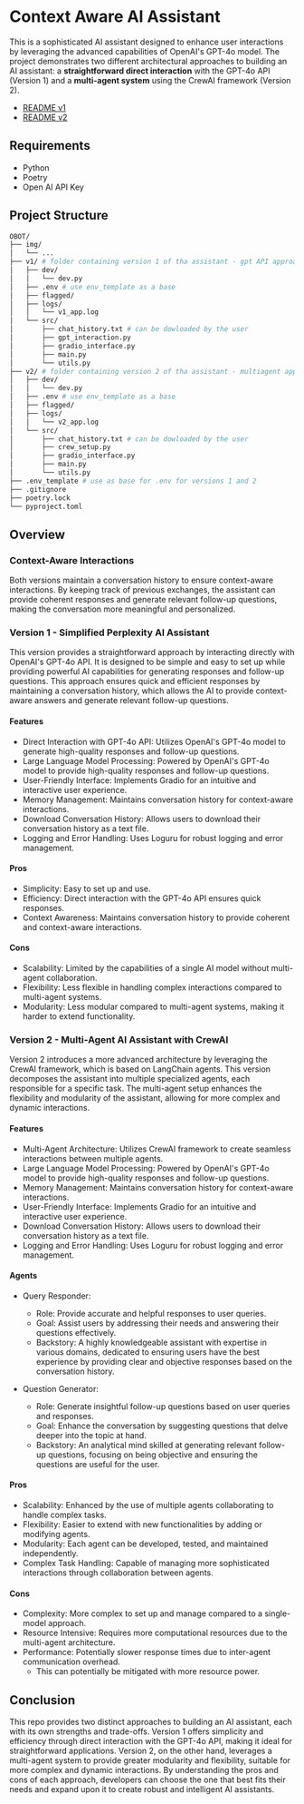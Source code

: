
# Context Aware AI Assistant
This is a sophisticated AI assistant designed to enhance user interactions by leveraging the advanced capabilities of OpenAI's GPT-4o model. The project demonstrates two different architectural approaches to building an AI assistant: a **straightforward direct interaction** with the GPT-4o API (Version 1) and a **multi-agent system** using the CrewAI framework (Version 2).
- [README v1](https://github.com/lemberck/obot/blob/master/v1/README.md)
- [README v2](https://github.com/lemberck/obot/blob/master/v2/README.md)

## Requirements
- Python
- Poetry
- Open AI API Key


## Project Structure
```bash
OBOT/
├── img/ 
│   └── ...
├── v1/ # folder containing version 1 of tha assistant - gpt API approach
│   ├── dev/
│   │   └── dev.py
│   ├── .env # use env_template as a base    
│   ├── flagged/ 
│   ├── logs/
│   │   └── v1_app.log
│   └── src/
│       ├── chat_history.txt # can be dowloaded by the user
│       ├── gpt_interaction.py
│       ├── gradio_interface.py
│       ├── main.py
│       └── utils.py
├── v2/ # folder containing version 2 of tha assistant - multiagent approach
│   ├── dev/
│   │   └── dev.py
│   ├── .env # use env_template as a base
│   ├── flagged/ 
│   ├── logs/
│   │   └── v2_app.log
│   └── src/
│       ├── chat_history.txt # can be dowloaded by the user
│       ├── crew_setup.py
│       ├── gradio_interface.py
│       ├── main.py
│       └── utils.py
├── .env_template # use as base for .env for versions 1 and 2
├── .gitignore
├── poetry.lock
└── pyproject.toml
```

## Overview

### Context-Aware Interactions
Both versions maintain a conversation history to ensure context-aware interactions. By keeping track of previous exchanges, the assistant can provide coherent responses and generate relevant follow-up questions, making the conversation more meaningful and personalized.

### Version 1 - Simplified Perplexity AI Assistant
This version provides a straightforward approach by interacting directly with OpenAI's GPT-4o API. It is designed to be simple and easy to set up while providing powerful AI capabilities for generating responses and follow-up questions. This approach ensures quick and efficient responses by maintaining a conversation history, which allows the AI to provide context-aware answers and generate relevant follow-up questions.

#### Features
- Direct Interaction with GPT-4o API: Utilizes OpenAI's GPT-4o model to generate high-quality responses and follow-up questions.
- Large Language Model Processing: Powered by OpenAI's GPT-4o model to provide high-quality responses and follow-up questions.
- User-Friendly Interface: Implements Gradio for an intuitive and interactive user experience.
- Memory Management: Maintains conversation history for context-aware interactions.
- Download Conversation History: Allows users to download their conversation history as a text file.
- Logging and Error Handling: Uses Loguru for robust logging and error management.

#### Pros
- Simplicity: Easy to set up and use.
- Efficiency: Direct interaction with the GPT-4o API ensures quick responses.
- Context Awareness: Maintains conversation history to provide coherent and context-aware interactions.
#### Cons
- Scalability: Limited by the capabilities of a single AI model without multi-agent collaboration.
- Flexibility: Less flexible in handling complex interactions compared to multi-agent systems.
- Modularity: Less modular compared to multi-agent systems, making it harder to extend functionality.

### Version 2 - Multi-Agent AI Assistant with CrewAI
Version 2 introduces a more advanced architecture by leveraging the CrewAI framework, which is based on LangChain agents. This version decomposes the assistant into multiple specialized agents, each responsible for a specific task. The multi-agent setup enhances the flexibility and modularity of the assistant, allowing for more complex and dynamic interactions.

#### Features
- Multi-Agent Architecture: Utilizes CrewAI framework to create seamless interactions between multiple agents.
- Large Language Model Processing: Powered by OpenAI's GPT-4o model to provide high-quality responses and follow-up questions.
- Memory Management: Maintains conversation history for context-aware interactions.
- User-Friendly Interface: Implements Gradio for an intuitive and interactive user experience.
- Download Conversation History: Allows users to download their conversation history as a text file.
- Logging and Error Handling: Uses Loguru for robust logging and error management.

#### Agents
- Query Responder:

    - Role: Provide accurate and helpful responses to user queries.
    - Goal: Assist users by addressing their needs and answering their questions effectively.
    - Backstory: A highly knowledgeable assistant with expertise in various domains, dedicated to ensuring users have the best experience by providing clear and objective responses based on the conversation history.
- Question Generator:

    - Role: Generate insightful follow-up questions based on user queries and responses.
    - Goal: Enhance the conversation by suggesting questions that delve deeper into the topic at hand.
    - Backstory: An analytical mind skilled at generating relevant follow-up questions, focusing on being objective and ensuring the questions are useful for the user.

#### Pros
- Scalability: Enhanced by the use of multiple agents collaborating to handle complex tasks.
- Flexibility: Easier to extend with new functionalities by adding or modifying agents.
- Modularity: Each agent can be developed, tested, and maintained independently.
- Complex Task Handling: Capable of managing more sophisticated interactions through collaboration between agents.
#### Cons
- Complexity: More complex to set up and manage compared to a single-model approach.
- Resource Intensive: Requires more computational resources due to the multi-agent architecture.
- Performance: Potentially slower response times due to inter-agent communication overhead.
    - This can potentially be mitigated with more resource power.


## Conclusion
This repo provides two distinct approaches to building an AI assistant, each with its own strengths and trade-offs. Version 1 offers simplicity and efficiency through direct interaction with the GPT-4o API, making it ideal for straightforward applications. Version 2, on the other hand, leverages a multi-agent system to provide greater modularity and flexibility, suitable for more complex and dynamic interactions. By understanding the pros and cons of each approach, developers can choose the one that best fits their needs and expand upon it to create robust and intelligent AI assistants.